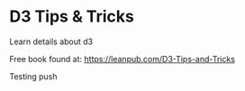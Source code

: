 D3 Tips & Tricks
================
Learn details about d3

Free book found at: https://leanpub.com/D3-Tips-and-Tricks

Testing push
